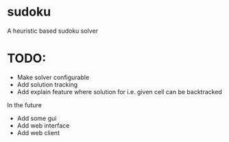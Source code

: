 # sudoku
A heuristic based sudoku solver

TODO:
======

* Make solver configurable
* Add solution tracking
* Add explain feature where solution for i.e. given cell can be backtracked

In the future

* Add some gui
* Add web interface
* Add web client
